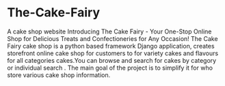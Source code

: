 # The-Cake-Fairy
A cake shop website
Introducing The Cake Fairy - Your One-Stop Online Shop for Delicious Treats and Confectioneries for Any Occasion!
The Cake Fairy cake shop is a python based framework Django application, creates storefront online cake shop for customers to for variety cakes and flavours for all categories cakes.You can browse and search for cakes by category or individual search . The main goal of the project is to simplify it for who store various cake shop information.

